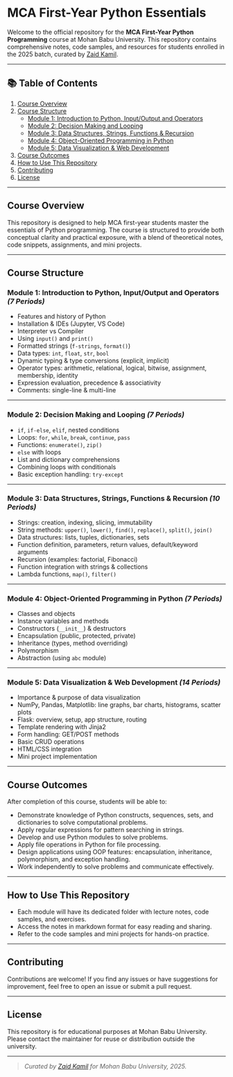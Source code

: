 # MCA First-Year Python Essentials

Welcome to the official repository for the **MCA First-Year Python Programming** course at Mohan Babu University. This repository contains comprehensive notes, code samples, and resources for students enrolled in the 2025 batch, curated by [Zaid Kamil](https://github.com/zaid-kamil).

---

## 📚 Table of Contents

1. [Course Overview](#course-overview)
2. [Course Structure](#course-structure)
    - [Module 1: Introduction to Python, Input/Output and Operators](#module-1-introduction-to-python-inputoutput-and-operators)
    - [Module 2: Decision Making and Looping](#module-2-decision-making-and-looping)
    - [Module 3: Data Structures, Strings, Functions & Recursion](#module-3-data-structures-strings-functions--recursion)
    - [Module 4: Object-Oriented Programming in Python](#module-4-object-oriented-programming-in-python)
    - [Module 5: Data Visualization & Web Development](#module-5-data-visualization--web-development)
3. [Course Outcomes](#course-outcomes)
4. [How to Use This Repository](#how-to-use-this-repository)
5. [Contributing](#contributing)
6. [License](#license)

---

## Course Overview

This repository is designed to help MCA first-year students master the essentials of Python programming. The course is structured to provide both conceptual clarity and practical exposure, with a blend of theoretical notes, code snippets, assignments, and mini projects.

---

## Course Structure

### Module 1: Introduction to Python, Input/Output and Operators _(7 Periods)_

- Features and history of Python
- Installation & IDEs (Jupyter, VS Code)
- Interpreter vs Compiler
- Using `input()` and `print()`
- Formatted strings (`f-strings`, `format()`)
- Data types: `int`, `float`, `str`, `bool`
- Dynamic typing & type conversions (explicit, implicit)
- Operator types: arithmetic, relational, logical, bitwise, assignment, membership, identity
- Expression evaluation, precedence & associativity
- Comments: single-line & multi-line

---

### Module 2: Decision Making and Looping _(7 Periods)_

- `if`, `if-else`, `elif`, nested conditions
- Loops: `for`, `while`, `break`, `continue`, `pass`
- Functions: `enumerate()`, `zip()`
- `else` with loops
- List and dictionary comprehensions
- Combining loops with conditionals
- Basic exception handling: `try-except`

---

### Module 3: Data Structures, Strings, Functions & Recursion _(10 Periods)_

- Strings: creation, indexing, slicing, immutability
- String methods: `upper()`, `lower()`, `find()`, `replace()`, `split()`, `join()`
- Data structures: lists, tuples, dictionaries, sets
- Function definition, parameters, return values, default/keyword arguments
- Recursion (examples: factorial, Fibonacci)
- Function integration with strings & collections
- Lambda functions, `map()`, `filter()`

---

### Module 4: Object-Oriented Programming in Python _(7 Periods)_

- Classes and objects
- Instance variables and methods
- Constructors (`__init__`) & destructors
- Encapsulation (public, protected, private)
- Inheritance (types, method overriding)
- Polymorphism
- Abstraction (using `abc` module)

---

### Module 5: Data Visualization & Web Development _(14 Periods)_

- Importance & purpose of data visualization
- NumPy, Pandas, Matplotlib: line graphs, bar charts, histograms, scatter plots
- Flask: overview, setup, app structure, routing
- Template rendering with Jinja2
- Form handling: GET/POST methods
- Basic CRUD operations
- HTML/CSS integration
- Mini project implementation

---

## Course Outcomes

After completion of this course, students will be able to:

- Demonstrate knowledge of Python constructs, sequences, sets, and dictionaries to solve computational problems.
- Apply regular expressions for pattern searching in strings.
- Develop and use Python modules to solve problems.
- Apply file operations in Python for file processing.
- Design applications using OOP features: encapsulation, inheritance, polymorphism, and exception handling.
- Work independently to solve problems and communicate effectively.

---

## How to Use This Repository

- Each module will have its dedicated folder with lecture notes, code samples, and exercises.
- Access the notes in markdown format for easy reading and sharing.
- Refer to the code samples and mini projects for hands-on practice.

---

## Contributing

Contributions are welcome! If you find any issues or have suggestions for improvement, feel free to open an issue or submit a pull request.

---

## License

This repository is for educational purposes at Mohan Babu University. Please contact the maintainer for reuse or distribution outside the university.

---

> _Curated by [Zaid Kamil](https://github.com/zaid-kamil) for Mohan Babu University, 2025._
